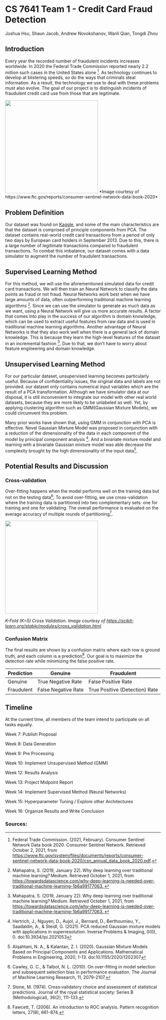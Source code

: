 # CS 7641 Team 1 - Credit Card Fraud Detection
Joshua Hsu, Shaun Jacob, Andrew Novokshanov, Wanli Qian, Tongdi Zhou

## Introduction 

Every year the recorded number of fraudulent incidents increases worldwide. In 2020 the Federal Trade Commission reported nearly 2.2 million such cases in the United States alone [^fn1]. As technology continues to develop at blistering speeds, so do the ways that criminals steal information. As a result, the technology we use to deal with these problems must also evolve. The goal of our project is to distinguish incidents of fraudulent credit card use from those that are legitimate.

<img src="https://www.ftc.gov/sites/default/files/u544718/explore-data-consumer-sentinel-jan-2021.jpg" width="300" height="300"/>
*Image courtesy of https://www.ftc.gov/reports/consumer-sentinel-network-data-book-2020*


## Problem Definition

Our dataset was found on [Kaggle](https://www.kaggle.com/mlg-ulb/creditcardfraud), and some of the main characteristics are that the dataset is comprised of principle components from PCA. The dataset contains real-world credit card transactions from a period of only two days by European card holders in September 2013. Due to this, there is a large number of legitimate transactions compared to fraudulent transactions. To combat this imbalance, our dataset comes with a data simulator to augment the number of fraudulent transactions.



## Supervised Learning Method

For this method, we will use the aforementioned simulated data for credit card transactions. We will then train an Neural Network to classify the data points as fraud or not fraud. Neural Networks work best when we have large amounts of data, often outperforming traditional machine learning algorithms [^fn2]. Since we can use the simulator to generate as much data as we want, using a Neural Network will give us more accurate results. A factor that comes into play in the success of our algorithm is domain knowledge, which can be used to extract useful features from raw data and is used in traditional machine learning algorithms. Another advantage of Neural Networks is that they also work well when there is a general lack of domain knowledge. This is because they learn the high-level features of the dataset in an incremental fashion [^fn2]. Due to that, we don’t have to worry about feature engineering and domain knowledge.  



## Unsupervised Learning Method

For our particular dataset, unsupervised learning becomes particularly useful. Because of confidentiality issues, the original data and labels are not provided. our dataset only contains numerical input variables which are the result of a PCA transformation. Although we have simulator data at our disposal, it is still inconvenient to integrate our model with other real world datasets, because they are more likely to be unlabeled as well. Yet, by applying clustering algorithm such as GMM(Gaussian Mixture Models), we could circumvent this problem. 

Many prior works have shown that, using GMM in conjunction with PCA is effective. Novel Gaussian Mixture Model was proposed in conjunction with a reduction of the dimensionality of the data in each component of the model by principal component analysis [^fn3]. And a bivariate mixture model and learning with a bivariate Gaussian mixture model was able decrease the complexity brought by the high dimensionality of the input data[^fn4].



## Potential Results and Discussion 

### Cross-validation 

Over-fitting happens when the model performs well on the training data but not on the testing data[^fn5]. To avoid over-fitting, we use cross-validation where the training data is partitioned into two complementary sets: one for training and one for validating. The overall performance is evaluated on the average accuracy of multiple rounds of partitioning[^fn6].
  
  <img src="https://scikit-learn.org/stable/_images/grid_search_cross_validation.png" width="300" height="300"/>
  
  *K-Fold (K=5) Cross Validation. Image courtesy of https://scikit-learn.org/stable/modules/cross_validation.html*

### Confusion Matrix 

The final results are shown by a confusion matrix where each row is ground truth, and each column is a prediction[^fn7]. Our goal is to maximize the detection rate while minimizing the false positive rate. 


| Prediction  | Genuine             | Fraudulent                     | 
|-------------|---------------------|--------------------------------| 
|  Genuine    | True Negative Rate  | False Positive Rate            | 
|  Fraudulent | False Negative Rate | True Positive (Detection) Rate | 



## Timeline

At the current time, all members of the team intend to participate on all tasks equally.

Week 7:   Publish Proposal

Week 8:   Data Generation

Week 9:   Pre Processing

Week 10:  Implement Unsupervised Method (GMM)

Week 12:  Results Analysis

Week 13:  Project Midpoint Report

Week 14:  Implement Supervised Method (Neural Networks)

Week 15:  Hyperparameter Tuning / Explore other Architectures

Week 16:  Organize Results and Write Conclusion

### Sources:

[^fn1]: Federal Trade Commission. (2021, February). Consumer Sentinel Network Data book 2020. Consumer Sentinel Network. Retrieved October 2, 2021, from https://www.ftc.gov/system/files/documents/reports/consumer-sentinel-network-data-book-2020/csn_annual_data_book_2020.pdf. 

[^fn2]: Mahapatra, S. (2019, January 22). Why deep learning over traditional machine learning? Medium. Retrieved October 1, 2021, from https://towardsdatascience.com/why-deep-learning-is-needed-over-traditional-machine-learning-1b6a99177063. 

[^fn3]: Hertrich, J., Nguyen, D., Aujol, J., Bernard, D., Berthoumieu, Y., Saadaldin, A., & Steidl, G. (2021). PCA reduced Gaussian mixture models with applications in superresolution. Inverse Problems & Imaging, 0(0), 0. doi:10.3934/ipi.2021053 

[^fn4]: Alqahtani, N. A., & Kalantan, Z. I. (2020). Gaussian Mixture Models Based on Principal Components and Applications. Mathematical Problems in Engineering, 2020, 1-13. doi:10.1155/2020/1202307

[^fn5]: Cawley, G. C., & Talbot, N. L. (2010). On over-fitting in model selection and subsequent selection bias in performance evaluation. The Journal of Machine Learning Research, 11, 2079-2107. 

[^fn6]: Stone, M. (1974). Cross‐validatory choice and assessment of statistical predictions. Journal of the royal statistical society: Series B (Methodological), 36(2), 111-133. 

[^fn7]: Fawcett, T. (2006). An introduction to ROC analysis. Pattern recognition letters, 27(8), 861-874.

